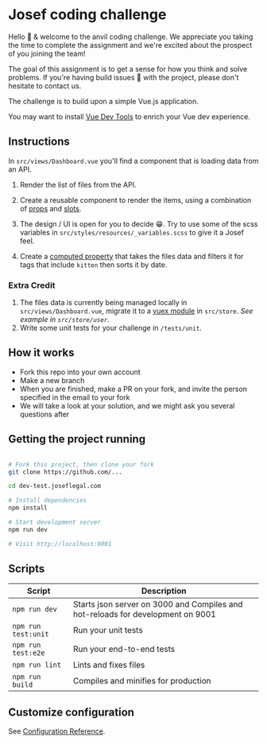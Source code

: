 # Josef coding challenge

Hello 👋 & welcome to the anvil coding challenge. We appreciate you taking the time to complete the assignment and we're excited about the prospect of you joining the team!

The goal of this assignment is to get a sense for how you think and solve problems. If you're having build issues 🔧 with the project, please don't hesitate to contact us.

The challenge is to build upon a simple Vue.js application.

You may want to install [Vue Dev Tools](https://chrome.google.com/webstore/detail/vuejs-devtools/nhdogjmejiglipccpnnnanhbledajbpd?hl=en) to enrich your Vue dev experience.

## Instructions

In `src/views/Dashboard.vue` you'll find a component that is loading data from an API.

1. Render the list of files from the API.

2. Create a reusable component to render the items, using a combination of [props](https://vuejs.org/v2/api/#props) and [slots](https://vuejs.org/v2/api/#v-slot).

3. The design / UI is open for you to decide 😁. Try to use some of the scss variables in `src/styles/resources/_variables.scss` to give it a Josef feel.

4. Create a [computed property](https://vuejs.org/v2/guide/computed.html) that takes the files data and filters it for tags that include `kitten` then sorts it by date.

### Extra Credit

1. The files data is currently being managed locally in `src/views/Dashboard.vue`, migrate it to a [vuex module](https://vuex.vuejs.org/guide/modules.html) in `src/store`. *See example in `src/store/user`.*
2. Write some unit tests for your challenge in `/tests/unit`.

## How it works

- Fork this repo into your own account
- Make a new branch
- When you are finished, make a PR on your fork, and invite the person specified in the email to your fork
- We will take a look at your solution, and we might ask you several questions after

## Getting the project running

```bash

# Fork this project, then clone your fork
git clone https://github.com/...

cd dev-test.joseflegal.com

# Install dependencies
npm install

# Start development server
npm run dev

# Visit http://localhost:9001
```

## Scripts

|       Script        |                                   Description                                   |
| ------------------- | ------------------------------------------------------------------------------- |
| `npm run dev`       | Starts json server on 3000 and Compiles and hot-reloads for development on 9001 |
| `npm run test:unit` | Run your unit tests                                                             |
| `npm run test:e2e`  | Run your end-to-end tests                                                       |
| `npm run lint`      | Lints and fixes files                                                           |
| `npm run build`     | Compiles and minifies for production                                            |

## Customize configuration

See [Configuration Reference](https://cli.vuejs.org/config/).
